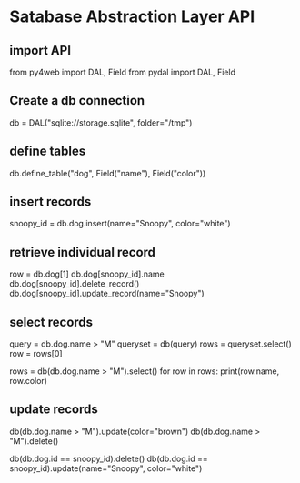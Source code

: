 # Satabase Abstraction Layer API

## import API

from py4web import DAL, Field
from pydal import DAL, Field

## Create a db connection

db = DAL("sqlite://storage.sqlite", folder="/tmp")

## define tables

db.define_table("dog", Field("name"), Field("color"))

## insert records

snoopy_id = db.dog.insert(name="Snoopy", color="white")

## retrieve individual record

row = db.dog[1]
db.dog[snoopy_id].name
db.dog[snoopy_id].delete_record()
db.dog[snoopy_id].update_record(name="Snoopy")

## select records

query = db.dog.name > "M"
queryset = db(query)
rows = queryset.select()
row = rows[0]

rows = db(db.dog.name > "M").select()
for row in rows: print(row.name, row.color)

## update records

db(db.dog.name > "M").update(color="brown")
db(db.dog.name > "M").delete()

db(db.dog.id == snoopy_id).delete()
db(db.dog.id == snoopy_id).update(name="Snoopy", color="white")

